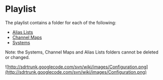 # Playlist #

The playlist contains a folder for each of the following:

  * [Alias Lists](AliasList.md)
  * [Channel Maps](ChannelMap.md)
  * [Systems](System.md)

Note: the Systems, Channel Maps and Alias Lists folders cannot be deleted or changed.

![http://sdrtrunk.googlecode.com/svn/wiki/images/Configuration.png](http://sdrtrunk.googlecode.com/svn/wiki/images/Configuration.png)